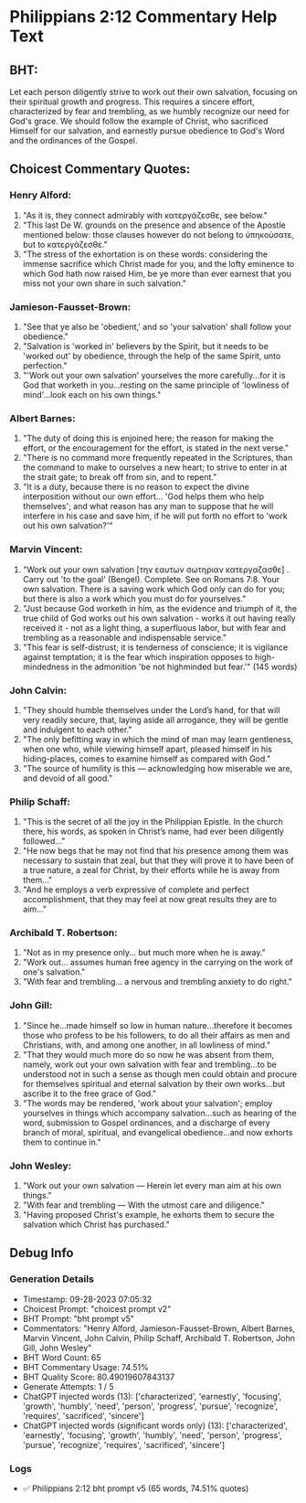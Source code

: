 # Philippians 2:12 Commentary Help Text

## BHT:
Let each person diligently strive to work out their own salvation, focusing on their spiritual growth and progress. This requires a sincere effort, characterized by fear and trembling, as we humbly recognize our need for God's grace. We should follow the example of Christ, who sacrificed Himself for our salvation, and earnestly pursue obedience to God's Word and the ordinances of the Gospel.

## Choicest Commentary Quotes:
### Henry Alford:
1. "As it is, they connect admirably with κατεργάζεσθε, see below."
2. "This last De W. grounds on the presence and absence of the Apostle mentioned below: those clauses however do not belong to ὑπηκούσατε, but to κατεργάζεσθε."
3. "The stress of the exhortation is on these words: considering the immense sacrifice which Christ made for you, and the lofty eminence to which God hath now raised Him, be ye more than ever earnest that you miss not your own share in such salvation."

### Jamieson-Fausset-Brown:
1. "See that ye also be 'obedient,' and so 'your salvation' shall follow your obedience."
2. "Salvation is 'worked in' believers by the Spirit, but it needs to be 'worked out' by obedience, through the help of the same Spirit, unto perfection."
3. "'Work out your own salvation' yourselves the more carefully...for it is God that worketh in you...resting on the same principle of 'lowliness of mind'...look each on his own things."

### Albert Barnes:
1. "The duty of doing this is enjoined here; the reason for making the effort, or the encouragement for the effort, is stated in the next verse."
2. "There is no command more frequently repeated in the Scriptures, than the command to make to ourselves a new heart; to strive to enter in at the strait gate; to break off from sin, and to repent."
3. "It is a duty, because there is no reason to expect the divine interposition without our own effort... 'God helps them who help themselves'; and what reason has any man to suppose that he will interfere in his case and save him, if he will put forth no effort to 'work out his own salvation?'"

### Marvin Vincent:
1. "Work out your own salvation [την εαυτων σωτηριαν κατεργαζασθε] . Carry out 'to the goal' (Bengel). Complete. See on Romans 7:8. Your own salvation. There is a saving work which God only can do for you; but there is also a work which you must do for yourselves."
2. "Just because God worketh in him, as the evidence and triumph of it, the true child of God works out his own salvation - works it out having really received it - not as a light thing, a superfluous labor, but with fear and trembling as a reasonable and indispensable service."
3. "This fear is self-distrust; it is tenderness of conscience; it is vigilance against temptation; it is the fear which inspiration opposes to high-mindedness in the admonition 'be not highminded but fear.'"
(145 words)

### John Calvin:
1. "They should humble themselves under the Lord’s hand, for that will very readily secure, that, laying aside all arrogance, they will be gentle and indulgent to each other."
2. "The only befitting way in which the mind of man may learn gentleness, when one who, while viewing himself apart, pleased himself in his hiding-places, comes to examine himself as compared with God."
3. "The source of humility is this — acknowledging how miserable we are, and devoid of all good."

### Philip Schaff:
1. "This is the secret of all the joy in the Philippian Epistle. In the church there, his words, as spoken in Christ’s name, had ever been diligently followed..."
2. "He now begs that he may not find that his presence among them was necessary to sustain that zeal, but that they will prove it to have been of a true nature, a zeal for Christ, by their efforts while he is away from them..."
3. "And he employs a verb expressive of complete and perfect accomplishment, that they may feel at now great results they are to aim..."

### Archibald T. Robertson:
1. "Not as in my presence only... but much more when he is away." 
2. "Work out... assumes human free agency in the carrying on the work of one's salvation." 
3. "With fear and trembling... a nervous and trembling anxiety to do right."

### John Gill:
1. "Since he...made himself so low in human nature...therefore it becomes those who profess to be his followers, to do all their affairs as men and Christians, with, and among one another, in all lowliness of mind."
2. "That they would much more do so now he was absent from them, namely, work out your own salvation with fear and trembling...to be understood not in such a sense as though men could obtain and procure for themselves spiritual and eternal salvation by their own works...but ascribe it to the free grace of God."
3. "The words may be rendered, 'work about your salvation'; employ yourselves in things which accompany salvation...such as hearing of the word, submission to Gospel ordinances, and a discharge of every branch of moral, spiritual, and evangelical obedience...and now exhorts them to continue in."

### John Wesley:
1. "Work out your own salvation — Herein let every man aim at his own things."
2. "With fear and trembling — With the utmost care and diligence."
3. "Having proposed Christ's example, he exhorts them to secure the salvation which Christ has purchased."


## Debug Info
### Generation Details
- Timestamp: 09-28-2023 07:05:32
- Choicest Prompt: "choicest prompt v2"
- BHT Prompt: "bht prompt v5"
- Commentators: "Henry Alford, Jamieson-Fausset-Brown, Albert Barnes, Marvin Vincent, John Calvin, Philip Schaff, Archibald T. Robertson, John Gill, John Wesley"
- BHT Word Count: 65
- BHT Commentary Usage: 74.51%
- BHT Quality Score: 80.49019607843137
- Generate Attempts: 1 / 5
- ChatGPT injected words (13):
	['characterized', 'earnestly', 'focusing', 'growth', 'humbly', 'need', 'person', 'progress', 'pursue', 'recognize', 'requires', 'sacrificed', 'sincere']
- ChatGPT injected words (significant words only) (13):
	['characterized', 'earnestly', 'focusing', 'growth', 'humbly', 'need', 'person', 'progress', 'pursue', 'recognize', 'requires', 'sacrificed', 'sincere']

### Logs
- ✅ Philippians 2:12 bht prompt v5 (65 words, 74.51% quotes)